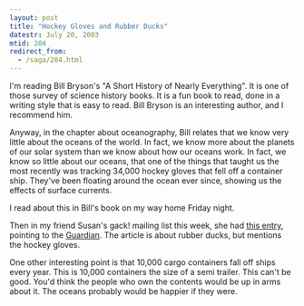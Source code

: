 ```yaml
---
layout: post
title: "Hockey Gloves and Rubber Ducks"
datestr: July 20, 2003
mtid: 204
redirect_from:
  - /saga/204.html
---
```


I'm reading Bill Bryson's "A Short History of Nearly Everything".  It is one of those survey of science history books.  It is a fun book to read, done in a writing style that is easy to read.  Bill Bryson is an interesting author, and I recommend him.

Anyway, in the chapter about oceanography, Bill relates that we know very little about the oceans of the world.  In fact, we know more about the planets of our solar system than we know about how our oceans work.  In fact, we know so little about our oceans, that one of the things that taught us the most recently was tracking 34,000 hockey gloves that fell off a container ship.  They've been floating around the ocean ever since, showing us the effects of surface currents.

I read about this in Bill's book on my way home Friday night.

Then in my friend Susan's gack! mailing list this week, she had <a href="http://www.guardian.co.uk/international/story/0,3604,996684,00.html">this entry</a>, pointing to the <a href="http://www.guardian.co.uk/">Guardian</a>.  The article is about rubber ducks, but mentions the hockey gloves.

One other interesting point is that 10,000 cargo containers fall off ships every year.  This is 10,000 containers the size of a semi trailer.  This can't be good.  You'd think the people who own the contents would be up in arms about it.  The oceans probably would be happier if they were.

